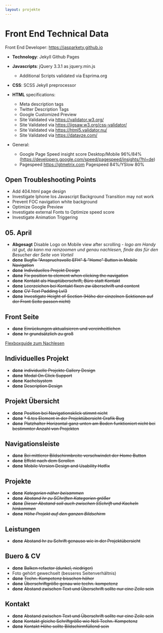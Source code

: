 ```yaml
---
layout: projekte
---
```


# Front End Technical Data

Front End Developer: https://jasparkety.github.io

* **Technology**: Jekyll Github Pages
* **Javascripts**: jQuery 3.3.1 as jquery.min.js
  * Additional Scripts validated via Esprima.org
* **CSS**: SCSS Jekyll preprocessor
* **HTML** specifications:
  * Meta description tags
  * Twitter Description Tags
  * Google Customized Preview
  * Site Validated via https://validator.w3.org/
  * Site Validated via https://jigsaw.w3.org/css-validator/
  * Site Validated via https://html5.validator.nu/
  * Site Validated via https://datayze.com/

* General:
  * Google Page Speed insight score Desktop/Mobile 96%/84% (https://developers.google.com/speed/pagespeed/insights/?hl=de)
  * Pagespeed https://gtmetrix.com Pagespeed 84%/YSlow 80%

## Open Troubleshooting Points

  * Add 404.html page design
  * Investigate Iphone Ios Javascript Background Transition may not work
  * Prevent FOC navigation white background
  * Optimize Google Preview
  * Investigate external Fonts to Optimize speed score
  * Investigate Animation Triggering

## 05. April

* **Abgesagt** Disable Logo on Mobile view after scrolling - *logo am Handy ist gut, da kann ma reinzoomen und genau nachlesen, finde das für den Besucher der Seite von Vorteil*
* **done** ~~Bugfix "Anspruchsvolle EFH" & "Home" Button in Mobile Navigation~~
* **done** ~~Individuelles Projekt Design~~
* **done** ~~Fix position to element when clicking the navigation~~
* **done** ~~Kontakt als Hauptüberschrift, Büro statt Kontakt~~
* **done** ~~Leerzeichen bei Kontakt fixen zw überschrift und content~~
* **done** ~~CV Text Padding Lvl3~~
* **done** ~~Investigate Height of Section (Höhe der einzelnen Sektionen auf der Front Seite passen nicht)~~



## Front Seite

  * **done** ~~Einrückungen aktualisieren und vereinheitlichen~~
  * **done** ~~hr grundsätzlich zu groß~~

[Flexboxguide zum Nachlesen](https://css-tricks.com/snippets/css/a-guide-to-flexbox/)

## Individuelles Projekt

* **done** ~~individuelle Projekte Gallery Design~~
* **done** ~~Modal On Click Support~~
* **done** ~~Kachelsystem~~
* **done** ~~Description Design~~

## Projekt Übersicht

* **done** ~~Position bei Navigationsklick stimmt nicht~~
* **done** ~~* 6.tes Element in der Projektübersicht Grafik Bug~~
* **done** ~~Platzhalter Horizontal ganz unten am Boden funktioniert nicht bei bestimmter Anzahl von Projekten~~



## Navigationsleiste

* **done** ~~Bei mittlerer Bildschirmbreite verschwindet der Home Button~~
* **done** ~~Effekt nach dem Scrollen~~
* **done** ~~Mobile Version Design and Usability Hotfix~~

## Projekte

* **done** ~~_Kategorien näher beisammen_~~
* **done** ~~_Abstand hr zu SChriften Kategorien größer_~~
* **done** ~~_Dieser Abstand soll auch zwischen SSchrift und Kacheln hinkommen_~~
* **done** ~~_Höhe Projekt auf den ganzen Bildschirm_~~

## Leistungen

* **done** ~~Abstand hr zu Schrift genauso wie in der Projektübersicht~~

## Buero & CV

* **done** ~~Balken refactor (dunkel, niedriger)~~
* Foto gehört gewechselt (besseres Seitenverhältnis)
* **done** ~~Techn. Kompetenz bisschen höher~~
* **done** ~~Überschriftgröße genau wie techn. kompetenz~~
* **done** ~~Abstand zwischen Text und Überschrift sollte nur eine Zeile sein~~

## Kontakt

* **done** ~~Abstand zwischen Text und Überschrift sollte nur eine Zeile sein~~
* **done** ~~Kontakt gleiche Schriftgröße wie Neli Techn. Kompetenz~~
* **done** ~~Kontakt Höhe sollte Bildschirmfüllend sein~~
